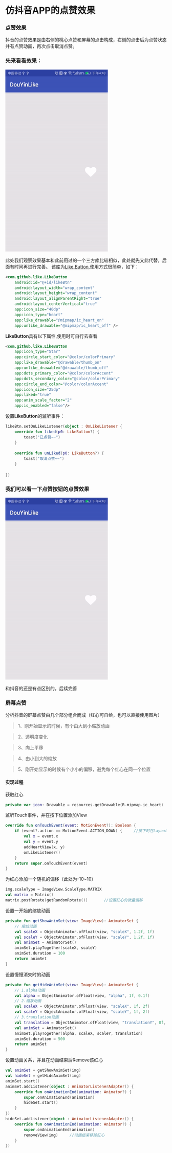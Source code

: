 # 仿抖音APP的点赞效果

### 点赞效果

抖音的点赞效果是由右侧的桃心点赞和屏幕的点击构成，右侧的点击后为点赞状态并有点赞动画，再次点击取消点赞。

### 先来看看效果：
![](screenshot/2.gif)

此处我们观察效果基本和此前用过的一个三方库比较相似，此处就先又此代替，后面有时间再进行完善。
该库为[Like Button](https://github.com/jd-alexander/LikeButton),使用方式很简单，如下：
```xml
<com.github.like.LikeButton
    android:id="@+id/likeBtn"
    android:layout_width="wrap_content"
    android:layout_height="wrap_content"
    android:layout_alignParentRight="true"
    android:layout_centerVertical="true"
    app:icon_size="40dp"
    app:icon_type="heart"
    app:like_drawable="@mipmap/ic_heart_on"
    app:unlike_drawable="@mipmap/ic_heart_off" />
```
**LikeButton**具有以下属性,使用时可自行去查看
```xml
<com.github.like.LikeButton
    app:icon_type="Star"
    app:circle_start_color="@color/colorPrimary"
    app:like_drawable="@drawable/thumb_on"
    app:unlike_drawable="@drawable/thumb_off"
    app:dots_primary_color="@color/colorAccent"
    app:dots_secondary_color="@color/colorPrimary"
    app:circle_end_color="@color/colorAccent"
    app:icon_size="25dp"
    app:liked="true"
    app:anim_scale_factor="2"
    app:is_enabled="false"/>
```
设置**LikeButton**的监听事件：
```kotlin
likeBtn.setOnLikeListener(object : OnLikeListener {
    override fun liked(p0: LikeButton?) {
        toast("已点赞~~")
    }

    override fun unLiked(p0: LikeButton?) {
        toast("取消点赞~~")
    }

})
```

### 我们可以看一下点赞按钮的点赞效果
![](screenshot/1.gif)

和抖音的还是有点区别的，后续完善

### 屏幕点赞

分析抖音的屏幕点赞由几个部分组合而成（红心可自绘，也可以直接使用图片）
> 1、刚开始显示的时候，有个由大到小缩放动画

> 2、透明度变化

> 3、向上平移 

> 4、由小到大的缩放

> 5、刚开始显示的时候有个小小的偏移，避免每个红心在同一个位置

#### 实现过程
获取红心
```kotlin
private var icon: Drawable = resources.getDrawable(R.mipmap.ic_heart)
```
监听Touch事件，并在按下位置添加View
```kotlin
override fun onTouchEvent(event: MotionEvent?): Boolean {
    if (event?.action == MotionEvent.ACTION_DOWN) {     //按下时在Layout中生成红心
        val x = event.x
        val y = event.y
        addHeartView(x, y)
        onLikeListener()
    }
    return super.onTouchEvent(event)
}
```
为红心添加一个随机的偏移（此处为-10~10）
```kotlin
img.scaleType = ImageView.ScaleType.MATRIX
val matrix = Matrix()
matrix.postRotate(getRandomRotate())       //设置红心的微量偏移
```
设置一开始的缩放动画
```kotlin
private fun getShowAnimSet(view: ImageView): AnimatorSet {
    // 缩放动画
    val scaleX = ObjectAnimator.ofFloat(view, "scaleX", 1.2f, 1f)
    val scaleY = ObjectAnimator.ofFloat(view, "scaleY", 1.2f, 1f)
    val animSet = AnimatorSet()
    animSet.playTogether(scaleX, scaleY)
    animSet.duration = 100
    return animSet
}
```
设置慢慢消失时的动画
```kotlin
private fun getHideAnimSet(view: ImageView): AnimatorSet {
    // 1.alpha动画
    val alpha = ObjectAnimator.ofFloat(view, "alpha", 1f, 0.1f)
    // 2.缩放动画
    val scaleX = ObjectAnimator.ofFloat(view, "scaleX", 1f, 2f)
    val scaleY = ObjectAnimator.ofFloat(view, "scaleY", 1f, 2f)
    // 3.translation动画
    val translation = ObjectAnimator.ofFloat(view, "translationY", 0f, -150f)
    val animSet = AnimatorSet()
    animSet.playTogether(alpha, scaleX, scaleY, translation)
    animSet.duration = 500
    return animSet
}
```
设置动画关系，并且在动画结束后Remove该红心
```kotlin
val animSet = getShowAnimSet(img)
val hideSet = getHideAnimSet(img)
animSet.start()
animSet.addListener(object : AnimatorListenerAdapter() {
    override fun onAnimationEnd(animation: Animator?) {
        super.onAnimationEnd(animation)
        hideSet.start()
    }
})
hideSet.addListener(object : AnimatorListenerAdapter() {
    override fun onAnimationEnd(animation: Animator?) {
        super.onAnimationEnd(animation)
        removeView(img)     //动画结束移除红心
    }
})
```


